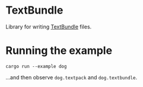 # TextBundle

[TextBundle]: http://textbundle.org

Library for writing [TextBundle] files.

# Running the example

```
cargo run --example dog
```

...and then observe `dog.textpack` and `dog.textbundle`.

